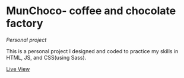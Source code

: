 # MunChoco- coffee and chocolate factory
*Personal project*

This is a personal project I designed and coded to practice my skills in HTML, JS, and CSS(using Sass). 

[Live View](https://munchoco.netlify.app/)
